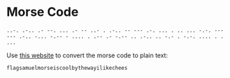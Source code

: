 # Morse Code

```text
..-. .-.. .- --. ... .- -- ..- . .-.. -- --- .-. ... . .. ... -.-. --- --- .-.. -... -.-- - .... . .-- .- -.-- .. .-.. .. -.- . -.-. .... . . ...
```

Use [this website](http://www.unit-conversion.info/texttools/morse-code/) to convert the morse code to plain text:

```text
flagsamuelmorseiscoolbythewayilikechees
```
